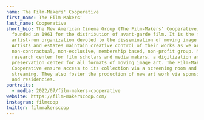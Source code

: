 ```yaml
---
name: The Film-Makers' Cooperative
first_name: The Film-Makers'
last_name: Cooperative
short_bio: The New American Cinema Group (The Film-Makers' Cooperative) was
  founded in 1961 for the distribution of avant-garde film. It is the first
  artist-run organization devoted to the dissemination of moving image art.
  Artists and estates maintain creative control of their works as we are a
  non-contractual, non-exclusive, membership based, non-profit group. NACG is a
  research center for film scholars and media makers, a digitization and
  preservation center for all formats of moving image art. The Film-Makers'
  Cooperative ensure access to its collection via a screening room and digital
  streaming. They also foster the production of new art work via sponsorships
  and residencies.
portraits:
  - media: 2022/07/film-makers-cooperative
website: https://film-makerscoop.com/
instagram: filmcoop
twitter: filmmakerscoop
---
```

